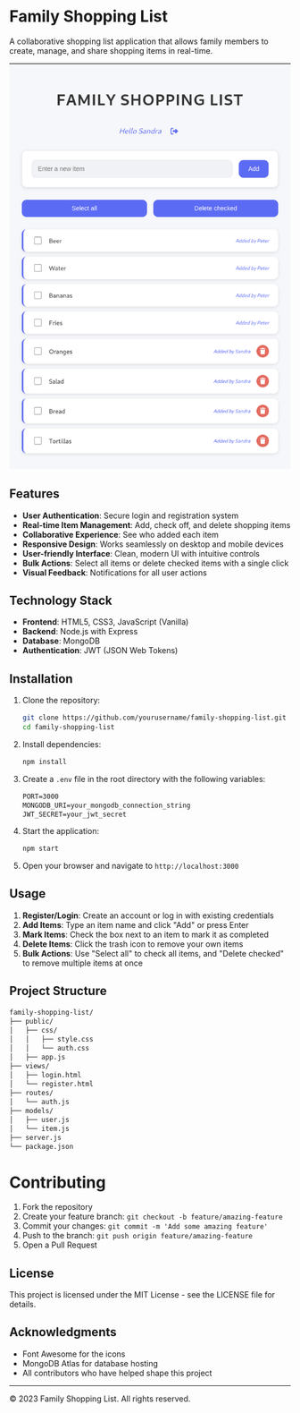 # Family Shopping List

A collaborative shopping list application that allows family members to create, manage, and share shopping items in real-time.

![Family Shopping List](./screenshots/1.png)

## Features

- **User Authentication**: Secure login and registration system
- **Real-time Item Management**: Add, check off, and delete shopping items
- **Collaborative Experience**: See who added each item
- **Responsive Design**: Works seamlessly on desktop and mobile devices
- **User-friendly Interface**: Clean, modern UI with intuitive controls
- **Bulk Actions**: Select all items or delete checked items with a single click
- **Visual Feedback**: Notifications for all user actions

## Technology Stack

- **Frontend**: HTML5, CSS3, JavaScript (Vanilla)
- **Backend**: Node.js with Express
- **Database**: MongoDB
- **Authentication**: JWT (JSON Web Tokens)

## Installation

1. Clone the repository:

   ```bash
   git clone https://github.com/yourusername/family-shopping-list.git
   cd family-shopping-list
   ```

2. Install dependencies:

   ```bash
   npm install
   ```

3. Create a `.env` file in the root directory with the following variables:

   ```
   PORT=3000
   MONGODB_URI=your_mongodb_connection_string
   JWT_SECRET=your_jwt_secret
   ```

4. Start the application:

   ```bash
   npm start
   ```

5. Open your browser and navigate to `http://localhost:3000`

## Usage

1. **Register/Login**: Create an account or log in with existing credentials
2. **Add Items**: Type an item name and click "Add" or press Enter
3. **Mark Items**: Check the box next to an item to mark it as completed
4. **Delete Items**: Click the trash icon to remove your own items
5. **Bulk Actions**: Use "Select all" to check all items, and "Delete checked" to remove multiple items at once

## Project Structure

```
family-shopping-list/
├── public/
│   ├── css/
│   │   ├── style.css
│   │   └── auth.css
│   ├── app.js
├── views/
│   ├── login.html
│   └── register.html
├── routes/
│   └── auth.js
├── models/
│   ├── user.js
│   └── item.js
├── server.js
└── package.json
```

# Contributing

1. Fork the repository
2. Create your feature branch: `git checkout -b feature/amazing-feature`
3. Commit your changes: `git commit -m 'Add some amazing feature'`
4. Push to the branch: `git push origin feature/amazing-feature`
5. Open a Pull Request

## License

This project is licensed under the MIT License - see the LICENSE file for details.

## Acknowledgments

- Font Awesome for the icons
- MongoDB Atlas for database hosting
- All contributors who have helped shape this project

---

© 2023 Family Shopping List. All rights reserved.
